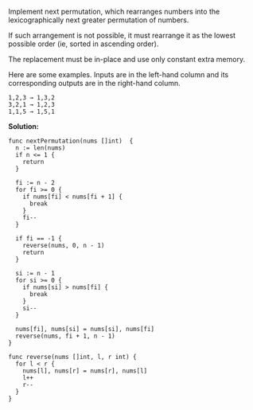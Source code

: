 Implement next permutation, which rearranges numbers into the lexicographically next greater permutation of numbers.

If such arrangement is not possible, it must rearrange it as the lowest possible order (ie, sorted in ascending order).

The replacement must be in-place and use only constant extra memory.

Here are some examples. Inputs are in the left-hand column and its corresponding outputs are in the right-hand column.

```
1,2,3 → 1,3,2
3,2,1 → 1,2,3
1,1,5 → 1,5,1
```

**Solution:**

```golang
func nextPermutation(nums []int)  {
  n := len(nums)
  if n <= 1 {
    return
  }

  fi := n - 2
  for fi >= 0 {
    if nums[fi] < nums[fi + 1] {
      break
    }
    fi--
  }

  if fi == -1 {
    reverse(nums, 0, n - 1)
    return
  }

  si := n - 1
  for si >= 0 {
    if nums[si] > nums[fi] {
      break
    }
    si--
  }

  nums[fi], nums[si] = nums[si], nums[fi]
  reverse(nums, fi + 1, n - 1)
}

func reverse(nums []int, l, r int) {
  for l < r {
    nums[l], nums[r] = nums[r], nums[l]
    l++
    r--
  }
}
```

